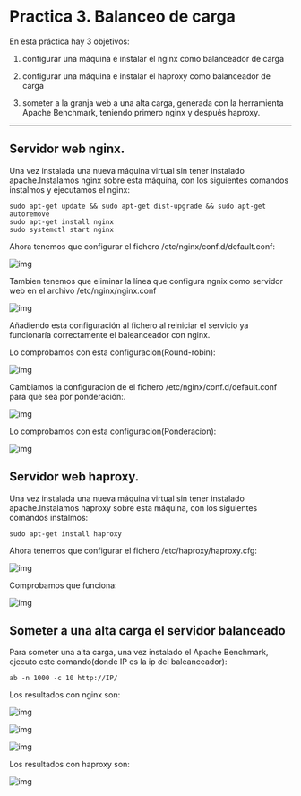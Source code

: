 # Practica 3. Balanceo de carga

En esta práctica hay 3 objetivos:

1. configurar una máquina e instalar el nginx como balanceador de carga

2. configurar una máquina e instalar el haproxy como balanceador de carga

3. someter a la granja web a una alta carga, generada con la herramienta Apache
Benchmark, teniendo primero nginx y después haproxy.

---

## Servidor web nginx.

Una vez instalada una nueva máquina virtual sin tener instalado apache.Instalamos nginx sobre esta máquina, con los siguientes comandos instalmos y ejecutamos el nginx:

	sudo apt-get update && sudo apt-get dist-upgrade && sudo apt-get autoremove
	sudo apt-get install nginx
	sudo systemctl start nginx

Ahora tenemos que configurar el fichero /etc/nginx/conf.d/default.conf:

![img](https://github.com/SixtoCoca/SWAP/blob/master/Imagenes/capturaconfiguracionnginx.png)

Tambien tenemos que eliminar la línea que configura ngnix como servidor web en el archivo /etc/nginx/nginx.conf

![img](https://github.com/SixtoCoca/SWAP/blob/master/Imagenes/nginxconfcomentado.png)

Añadiendo esta configuración al fichero al reiniciar el servicio ya funcionaría correctamente el baleanceador con nginx.

Lo comprobamos con esta configuracion(Round-robin):

![img](https://github.com/SixtoCoca/SWAP/blob/master/Imagenes/resultadobalanceadongixroundrobin.png)

Cambiamos la configuracion de el fichero /etc/nginx/conf.d/default.conf para que sea por ponderación:.

![img](https://github.com/SixtoCoca/SWAP/blob/master/Imagenes/nginxweight.png)

Lo comprobamos con esta configuracion(Ponderacion):

![img](https://github.com/SixtoCoca/SWAP/blob/master/Imagenes/resultadonginxponderacion.png)


## Servidor web haproxy.

Una vez instalada una nueva máquina virtual sin tener instalado apache.Instalamos haproxy sobre esta máquina, con los siguientes comandos instalmos:

	sudo apt-get install haproxy

Ahora tenemos que configurar el fichero /etc/haproxy/haproxy.cfg:

![img](https://github.com/SixtoCoca/SWAP/blob/master/Imagenes/confhaproxy.png)

Comprobamos que funciona:

![img](https://github.com/SixtoCoca/SWAP/blob/master/Imagenes/funcionahaproxy.png)

## Someter a una alta carga el servidor balanceado

Para someter una alta carga, una vez instalado el Apache Benchmark, ejecuto este comando(donde IP es la ip del baleanceador):

	ab -n 1000 -c 10 http://IP/

Los resultados con nginx son:

![img](https://github.com/SixtoCoca/SWAP/blob/master/Imagenes/pruebanginx2.png)

![img](https://github.com/SixtoCoca/SWAP/blob/master/Imagenes/nginx2.png)

![img](https://github.com/SixtoCoca/SWAP/blob/master/Imagenes/nginx3.png)

Los resultados con haproxy son:

![img](https://github.com/SixtoCoca/SWAP/blob/master/Imagenes/resultadoshaproxy.png)


